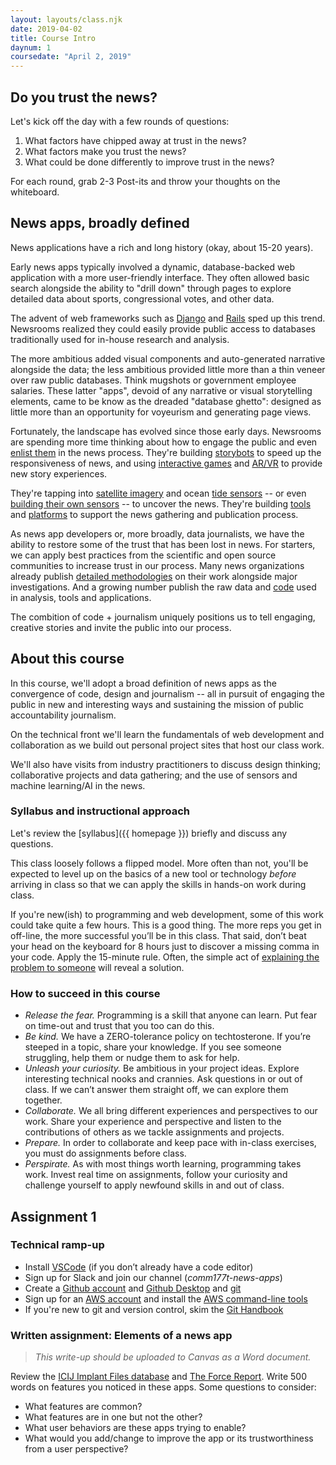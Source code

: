 ```yaml
---
layout: layouts/class.njk
date: 2019-04-02
title: Course Intro
daynum: 1
coursedate: "April 2, 2019"
---
```


## Do you trust the news?

Let's kick off the day with a few rounds of questions:

1. What factors have chipped away at trust in the news?
1. What factors make you trust the news?
1. What could be done differently to improve trust in the news?

For each round, grab 2-3 Post-its and throw your thoughts on the whiteboard.

## News apps, broadly defined

News applications have a rich and long history (okay, about 15-20 years).

Early news apps typically involved a dynamic, database-backed web application with a more user-friendly interface. They often allowed basic search alongside the ability to "drill down" through pages to explore detailed data about sports, congressional votes, and other data.

The advent of web frameworks such as [Django](https://www.djangoproject.com/) and [Rails](https://rubyonrails.org/) sped up this trend. Newsrooms realized they could easily provide public access to databases traditionally used for in-house research and analysis.

The more ambitious added visual components and auto-generated narrative alongside the data; the less ambitious provided little more than a thin veneer over raw public databases. Think mugshots or government employee salaries. These latter "apps", devoid of any narrative or visual storytelling elements, came to be know as the dreaded "database ghetto": designed as little more than an opportunity for voyeurism and generating page views.

Fortunately, the landscape has evolved since those early days. Newsrooms are spending more time thinking about how to engage the public and even [enlist them](https://www.theguardian.com/news/datablog/2009/jun/18/mps-expenses-houseofcommons) in the news process. They're building [storybots](https://source.opennews.org/articles/how-break-news-while-you-sleep/) to speed up the responsiveness of news, and using [interactive games](https://projects.propublica.org/asylum/) and [AR/VR](https://docs.google.com/presentation/d/1-F_eyqTcKhXb6k2f3KzcwA_Wmy2QQkq39v5cUXTLTr8/present#slide=id.g356b11cd76_0_0) to provide new story experiences.

They're tapping into [satellite imagery][] and ocean [tide sensors][] -- or even [building their own sensors][] -- to uncover the news. They're building [tools](https://datasette.readthedocs.io/en/stable) and [platforms](https://www.documentcloud.org/) to support the news gathering and publication process.

[story bots]: https://source.opennews.org/articles/how-break-news-while-you-sleep/
[satellite imagery]: https://www.revealnews.org/article/who-is-the-wet-prince-of-bel-air-here-are-the-likely-culprits/
[tide sensors]: https://www.reuters.com/investigates/special-report/waters-edge-the-crisis-of-rising-sea-levels/#gauges-interactive
[building their own sensors]: https://current.org/2016/07/wnycs-latest-sensor-journalism-project-zeroes-in-on-heat-island-harlem/

As news app developers or, more broadly, data journalists, we have the ability to restore some of the trust that has been lost in news. For starters, we can apply best practices from the scientific and open source communities to increase trust in our process. Many news organizations already publish [detailed methodologies](https://www.revealnews.org/article/how-we-identified-lending-disparities-in-federal-mortgage-data/) on their work alongside major investigations. And a growing number publish the raw data and [code](https://github.com/datadesk) used in analysis, tools and applications.

The combition of code + journalism uniquely positions us to tell engaging, creative stories and invite the public into our process.

## About this course

In this course, we'll adopt a broad definition of news apps as the convergence of code, design and journalism -- all in pursuit of engaging the public in new and interesting ways and sustaining the mission of public accountability journalism.

On the technical front we'll learn the fundamentals of web development and collaboration as we build out personal project sites that host our class work. 

We'll also have visits from industry practitioners to discuss design thinking; collaborative projects and data gathering; and the use of sensors and machine learning/AI in the news.

### Syllabus and instructional approach

Let's review the [syllabus]({{ homepage }}) briefly and discuss any questions.

This class loosely follows a flipped model. More often than not, you'll be expected to level up on the basics of a new tool or technology *before* arriving in class so that we can apply the skills in hands-on work during class.

If you're new(ish) to programming and web development, some of this work could take quite a few hours. This is a good thing. The more reps you get in off-line, the more successful you’ll be in this class. That said, don’t beat your head on the keyboard for 8 hours just to discover a missing comma in your code. Apply the 15-minute rule. Often, the simple act of [explaining the problem to someone](https://blog.adrianbolboaca.ro/2012/12/teddy-bear-pair-programming/) will reveal a solution.

### How to succeed in this course

- *Release the fear.* Programming is a skill that anyone can learn. Put fear on time-out and trust that you too can do this.
- *Be kind.* We have a ZERO-tolerance policy on techtosterone. If you’re steeped in a topic, share your knowledge. If you see someone struggling, help them or nudge them to ask for help.
- *Unleash your curiosity.* Be ambitious in your project ideas. Explore interesting technical nooks and crannies. Ask questions in or out of class. If we can’t answer them straight off, we can explore them together.
- *Collaborate.* We all bring different experiences and perspectives to our work. Share your experience and perspective and listen to the contributions of others as we tackle assignments and projects.
- *Prepare.* In order to collaborate and keep pace with in-class exercises, you must do assignments before class.
- *Perspirate.* As with most things worth learning, programming takes work. Invest real time on assignments, follow your curiosity and challenge yourself to apply newfound skills in and out of class.

## Assignment 1

### Technical ramp-up

* Install [VSCode](https://code.visualstudio.com/) (if you don’t already have a code editor)
* Sign up for Slack and join our channel (*comm177t-news-apps*)
* Create a [Github account](https://github.com/) and [Github Desktop](https://desktop.github.com/) and [git](https://git-scm.com/book/en/v2/Getting-Started-Installing-Git) 
* Sign up for an [AWS account](https://aws.amazon.com/) and install the [AWS command-line tools](https://docs.aws.amazon.com/cli/latest/userguide/cli-chap-install.html)
* If you're new to git and version control, skim the [Git Handbook](https://guides.github.com/introduction/git-handbook/)

### Written assignment: Elements of a news app

> *This write-up should be uploaded to Canvas as a Word document.*

Review the [ICIJ Implant Files database](https://medicaldevices.icij.org/) and [The Force Report](https://force.nj.com/). Write 500 words on features you noticed in these apps. Some questions to consider: 

* What features are common?
* What features are in one but not the other?
* What user behaviors are these apps trying to enable?
* What would you add/change to improve the app or its trustworthiness from a user perspective?
